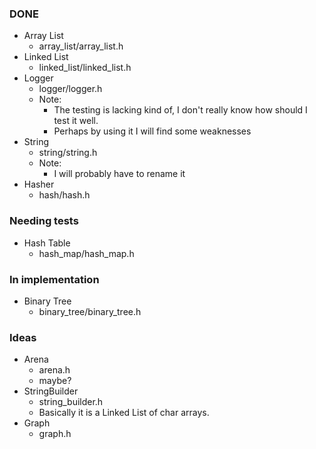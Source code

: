 ### DONE

- Array List
  - array\_list/array\_list.h
- Linked List
  - linked\_list/linked\_list.h
- Logger
  - logger/logger.h
  - Note:
    - The testing is lacking kind of, I don't really know how should I test it well.
    - Perhaps by using it I will find some weaknesses
- String
  - string/string.h
  - Note:
    - I will probably have to rename it
- Hasher
  - hash/hash.h

### Needing tests

- Hash Table
  - hash\_map/hash\_map.h

### In implementation

- Binary Tree
  - binary\_tree/binary\_tree.h

### Ideas

- Arena
  - arena.h
  - maybe?
- StringBuilder
  - string\_builder.h
  - Basically it is a Linked List of char arrays.
- Graph
  - graph.h
